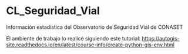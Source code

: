 # CL_Seguridad_Vial
 Información estadística del Observatorio de Seguridad Vial de CONASET

El ambiente de trabajo lo realicé siguiendo este tutorial: https://autogis-site.readthedocs.io/en/latest/course-info/create-python-gis-env.html
